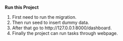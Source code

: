 <b>Run this Project</b>
<ol>
    <li>First need to run the migration.</li>
    <li>Then run seed to insert dummy data.</li>
    <li>After that go to http://127.0.0.1:8000/dashboard.</li>
    <li>Finally the project can run tasks through webpage.</li>
</ol>

